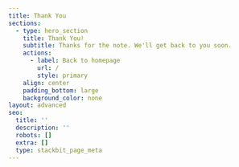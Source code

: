 ```yaml
---
title: Thank You
sections:
  - type: hero_section
    title: Thank You!
    subtitle: Thanks for the note. We'll get back to you soon.
    actions:
      - label: Back to homepage
        url: /
        style: primary
    align: center
    padding_bottom: large
    background_color: none
layout: advanced
seo:
  title: ''
  description: ''
  robots: []
  extra: []
  type: stackbit_page_meta
---
```

